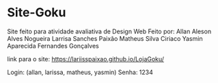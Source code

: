 # Site-Goku
Site feito para atividade avaliativa de Design Web
Feito por:
Allan Aleson Alves Nogueira
Larrisa Sanches Paixão
Matheus Silva Ciriaco
Yasmin Aparecida Fernandes Gonçalves

link para o site: https://lariisspaixao.github.io/LojaGoku/

Login: (allan, larissa, matheus, yasmin)
Senha: 1234

